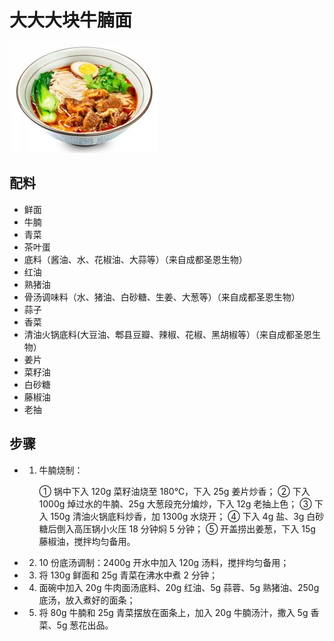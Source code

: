 # 大大大块牛腩面

![大大大块牛腩面](/images/大大大块牛腩面.png)

## 配料

- 鲜面
- 牛腩
- 青菜
- 茶叶蛋
- 底料（酱油、水、花椒油、大蒜等）（来自成都圣恩生物）
- 红油
- 熟猪油
- 骨汤调味料（水、猪油、白砂糖、生姜、大葱等）（来自成都圣恩生物）
- 蒜子
- 香菜
- 清油火锅底料(大豆油、郫县豆瓣、辣椒、花椒、黑胡椒等）（来自成都圣恩生物）
- 姜片
- 菜籽油
- 白砂糖
- 藤椒油
- 老抽

## 步骤

- 1. 牛腩烧制：

     ① 锅中下入 120g 菜籽油烧至 180℃，下入 25g 姜片炒香；
     ② 下入 1000g 焯过水的牛腩、25g 大葱段充分煸炒，下入 12g 老抽上色；
     ③ 下入 150g 清油火锅底料炒香，加 1300g 水烧开；
     ④ 下入 4g 盐、3g 白砂糖后倒入高压锅小火压 18 分钟焖 5 分钟；
     ⑤ 开盖捞出姜葱，下入 15g 藤椒油，搅拌均匀备用。

- 2. 10 份底汤调制：2400g 开水中加入 120g 汤料，搅拌均匀备用；

- 3. 将 130g 鲜面和 25g 青菜在沸水中煮 2 分钟；

- 4. 面碗中加入 20g 牛肉面汤底料、20g 红油、5g 蒜蓉、5g 熟猪油、250g 底汤，放入煮好的面条；

- 5. 将 80g 牛腩和 25g 青菜摆放在面条上，加入 20g 牛腩汤汁，撒入 5g 香菜、5g 葱花出品。
